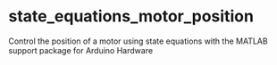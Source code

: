 # state_equations_motor_position
Control the position of a motor using state equations with the MATLAB support package for Arduino Hardware

